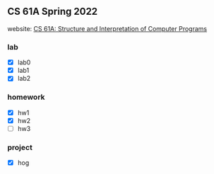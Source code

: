 CS 61A Spring 2022
--
website: [CS 61A: Structure and Interpretation of Computer Programs](https://cs61a.org/)
### lab
- [x] lab0
- [x] lab1
- [x] lab2
### homework
- [x] hw1
- [x] hw2
- [ ] hw3
### project
- [x] hog
